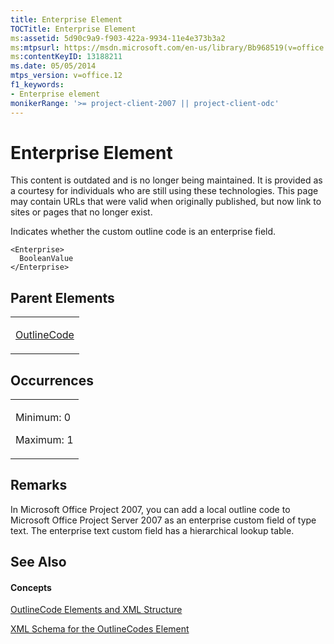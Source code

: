 ```yaml
---
title: Enterprise Element
TOCTitle: Enterprise Element
ms:assetid: 5d90c9a9-f903-422a-9934-11e4e373b3a2
ms:mtpsurl: https://msdn.microsoft.com/en-us/library/Bb968519(v=office.12)
ms:contentKeyID: 13188211
ms.date: 05/05/2014
mtps_version: v=office.12
f1_keywords:
- Enterprise element
monikerRange: '>= project-client-2007 || project-client-odc'
---
```


# Enterprise Element

This content is outdated and is no longer being maintained. It is provided as a courtesy for individuals who are still using these technologies. This page may contain URLs that were valid when originally published, but now link to sites or pages that no longer exist.

Indicates whether the custom outline code is an enterprise field.

    <Enterprise>
      BooleanValue
    </Enterprise>

## Parent Elements

<table>
<colgroup>
<col style="width: 100%" />
</colgroup>
<tbody>
<tr class="odd">
<td><p><a href="bb968410(v=office.12).md">OutlineCode</a></p></td>
</tr>
</tbody>
</table>

## Occurrences

<table>
<colgroup>
<col style="width: 100%" />
</colgroup>
<tbody>
<tr class="odd">
<td><p>Minimum: 0</p>
<p>Maximum: 1</p></td>
</tr>
</tbody>
</table>

## Remarks

In Microsoft Office Project 2007, you can add a local outline code to Microsoft Office Project Server 2007 as an enterprise custom field of type text. The enterprise text custom field has a hierarchical lookup table.

## See Also

#### Concepts

[OutlineCode Elements and XML Structure](bb968596\(v=office.12\).md)

[XML Schema for the OutlineCodes Element](bb968584\(v=office.12\).md)

